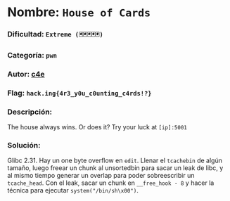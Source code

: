 # Nombre: `House of Cards`
### Dificultad: `Extreme (🃏🃏🃏🃏🃏)`
### Categoría: `pwn`
### Autor: [c4e](https://c4ebt.github.io/)
### Flag: `hack.ing{4r3_y0u_c0unting_c4rds!?}`

### Descripción:
The house always wins. Or does it? Try your luck at `[ip]:5001`

### Solución:
Glibc 2.31. Hay un one byte overflow en `edit`. Llenar el `tcachebin` de algún tamaño, luego freear un chunk al unsortedbin para sacar un leak de libc, y al mismo tiempo generar un overlap para poder sobreescribir un `tcache_head`. Con el leak, sacar un chunk en `__free_hook - 8` y hacer la técnica para ejecutar `system("/bin/sh\x00")`.
